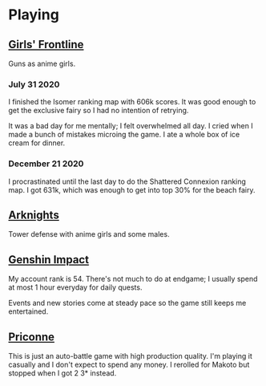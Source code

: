 # Playing

## [Girls' Frontline](https://en.wikipedia.org/wiki/Girls%27_Frontline)

Guns as anime girls. 

### July 31 2020

I finished the Isomer ranking map with 606k scores.
It was good enough to get the exclusive fairy so I had no intention of retrying.

It was a bad day for me mentally; I felt overwhelmed all day.
I cried when I made a bunch of mistakes microing the game.
I ate a whole box of ice cream for dinner.

### December 21 2020

I procrastinated until the last day to do the Shattered Connexion ranking map.
I got 631k, which was enough to get into top 30% for the beach fairy.

## [Arknights](https://en.wikipedia.org/wiki/Arknights)

Tower defense with anime girls and some males.

## [Genshin Impact](https://en.wikipedia.org/wiki/Genshin_Impact)

My account rank is 54. 
There's not much to do at endgame; I usually spend at most 1 hour everyday for daily quests.

Events and new stories come at steady pace so the game still keeps me entertained.

## [Priconne](https://en.wikipedia.org/wiki/Princess_Connect!_Re:Dive)

This is just an auto-battle game with high production quality.
I'm playing it casually and I don't expect to spend any money.
I rerolled for Makoto but stopped when I got 2 3* instead.
